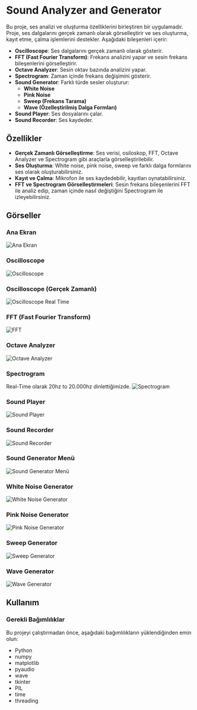 # Sound Analyzer and Generator

Bu proje, ses analizi ve oluşturma özelliklerini birleştiren bir uygulamadır. Proje, ses dalgalarını gerçek zamanlı olarak görselleştirir ve ses oluşturma, kayıt etme, çalma işlemlerini destekler. Aşağıdaki bileşenleri içerir:

- **Oscilloscope**: Ses dalgalarını gerçek zamanlı olarak gösterir.
- **FFT (Fast Fourier Transform)**: Frekans analizini yapar ve sesin frekans bileşenlerini görselleştirir.
- **Octave Analyzer**: Sesin oktav bazında analizini yapar.
- **Spectrogram**: Zaman içinde frekans değişimini gösterir.
- **Sound Generator**: Farklı türde sesler oluşturur:
  - **White Noise**
  - **Pink Noise**
  - **Sweep (Frekans Tarama)**
  - **Wave (Özelleştirilmiş Dalga Formları)**
- **Sound Player**: Ses dosyalarını çalar.
- **Sound Recorder**: Ses kaydeder.

## Özellikler

- **Gerçek Zamanlı Görselleştirme**: Ses verisi, osiloskop, FFT, Octave Analyzer ve Spectrogram gibi araçlarla görselleştirilebilir.
- **Ses Oluşturma**: White noise, pink noise, sweep ve farklı dalga formlarını ses olarak oluşturabilirsiniz.
- **Kayıt ve Çalma**: Mikrofon ile ses kaydedebilir, kayıtları oynatabilirsiniz.
- **FFT ve Spectrogram Görselleştirmeleri**: Sesin frekans bileşenlerini FFT ile analiz edip, zaman içinde nasıl değiştiğini Spectrogram ile izleyebilirsiniz.

## Görseller

### Ana Ekran
![Ana Ekran](https://github.com/olcaykoyuturk/sound_multitool/blob/main/image/1.png?raw=true)

### Oscilloscope
![Oscilloscope](https://github.com/olcaykoyuturk/sound_multitool/blob/main/image/2.png?raw=true)

### Oscilloscope (Gerçek Zamanlı)
![Oscilloscope Real Time](https://github.com/olcaykoyuturk/sound_multitool/blob/main/image/3.png?raw=true)

### FFT (Fast Fourier Transform)
![FFT](https://github.com/olcaykoyuturk/sound_multitool/blob/main/image/4.png?raw=true)

### Octave Analyzer
![Octave Analyzer](https://github.com/olcaykoyuturk/sound_multitool/blob/main/image/5.png?raw=true)

### Spectrogram
Real-Time olarak 20hz to 20.000hz dinlettiğimizde.
![Spectrogram](https://github.com/olcaykoyuturk/sound_multitool/blob/main/image/13.png?raw=true)
### Sound Player
![Sound Player](https://github.com/olcaykoyuturk/sound_multitool/blob/main/image/6.png?raw=true)

### Sound Recorder
![Sound Recorder](https://github.com/olcaykoyuturk/sound_multitool/blob/main/image/7.png?raw=true)

### Sound Generator Menü
![Sound Generator Menü](https://github.com/olcaykoyuturk/sound_multitool/blob/main/image/8.png?raw=true)

### White Noise Generator
![White Noise Generator](https://github.com/olcaykoyuturk/sound_multitool/blob/main/image/9.png?raw=true)

### Pink Noise Generator
![Pink Noise Generator](https://github.com/olcaykoyuturk/sound_multitool/blob/main/image/10.png?raw=true)

### Sweep Generator
![Sweep Generator](https://github.com/olcaykoyuturk/sound_multitool/blob/main/image/11.png?raw=true)

### Wave Generator
![Wave Generator](https://github.com/olcaykoyuturk/sound_multitool/blob/main/image/12.png?raw=true)

## Kullanım

### Gerekli Bağımlılıklar

Bu projeyi çalıştırmadan önce, aşağıdaki bağımlılıkların yüklendiğinden emin olun:

- Python
- numpy
- matplotlib
- pyaudio
- wave
- tkinter
- PIL
- time
- threading
